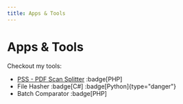 ```yaml
---
title: Apps & Tools
---
```


# Apps & Tools

Checkout my tools:

- [PSS - PDF Scan Splitter](/apps/pdf-scan-splitter) :badge[PHP]
- File Hasher :badge[C#] :badge[Python]{type="danger"}
- Batch Comparator :badge[PHP]